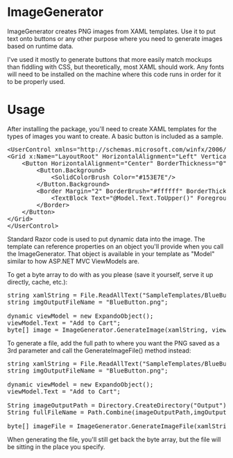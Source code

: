 ImageGenerator
==============

ImageGenerator creates PNG images from XAML templates. Use it to put text onto buttons or any other purpose where you need to generate images based on runtime data.

I've used it mostly to generate buttons that more easily match mockups than fiddling with CSS, but theoretically, most XAML should work. Any fonts will need to be installed on the machine where this code runs in order for it to be properly used.

Usage
==============
After installing the package, you'll need to create XAML templates for the types of images you want to create. A basic button is included as a sample.

<pre>
&lt;UserControl xmlns=&quot;http://schemas.microsoft.com/winfx/2006/xaml/presentation&quot; xmlns:x=&quot;http://schemas.microsoft.com/winfx/2006/xaml&quot; xmlns:d=&quot;http://schemas.microsoft.com/expression/blend/2008&quot; xmlns:mc=&quot;http://schemas.openxmlformats.org/markup-compatibility/2006&quot; mc:Ignorable=&quot;d&quot;&gt;
&lt;Grid x:Name=&quot;LayoutRoot&quot; HorizontalAlignment=&quot;Left&quot; VerticalAlignment=&quot;Top&quot;&gt;
    &lt;Button HorizontalAlignment=&quot;Center&quot; BorderThickness=&quot;0&quot; VerticalAlignment=&quot;Center&quot; FontFamily=&quot;Calibri&quot; FontSize=&quot;13&quot; FontWeight=&quot;Bold&quot;&gt;
        &lt;Button.Background&gt;
            &lt;SolidColorBrush Color=&quot;#153E7E&quot;/&gt;
        &lt;/Button.Background&gt;
        &lt;Border Margin=&quot;2&quot; BorderBrush=&quot;#ffffff&quot; BorderThickness=&quot;1&quot; Padding=&quot;5&quot;&gt;
            &lt;TextBlock Text=&quot;@Model.Text.ToUpper()&quot; Foreground=&quot;#ffffff&quot; Padding=&quot;40, 0, 40, 0&quot;/&gt;
        &lt;/Border&gt;
    &lt;/Button&gt;
&lt;/Grid&gt;
&lt;/UserControl&gt;
</pre>

Standard Razor code is used to put dynamic data into the image. The template can reference properties on an object you'll provide when you call the ImageGenerator. That object is available in your template as "Model"
similar to how ASP.NET MVC ViewModels are.

To get a byte array to do with as you please (save it yourself, serve it up directly, cache, etc.): 

<pre>
string xamlString = File.ReadAllText("SampleTemplates/BlueButton.xaml");
string imgOutputFileName = "BlueButton.png";

dynamic viewModel = new ExpandoObject();
viewModel.Text = "Add to Cart";
byte[] image = ImageGenerator.GenerateImage(xamlString, viewModel);
</pre>

To generate a file, add the full path to where you want the PNG saved as a 3rd parameter and call the GenerateImageFile() method instead:

<pre>
string xamlString = File.ReadAllText("SampleTemplates/BlueButton.xaml");
string imgOutputFileName = "BlueButton.png";

dynamic viewModel = new ExpandoObject();
viewModel.Text = "Add to Cart";
                       
String imageOutputPath = Directory.CreateDirectory("Output").FullName;
String fullFileName = Path.Combine(imageOutputPath,imgOutputFileName);

byte[] imageFile = ImageGenerator.GenerateImageFile(xamlString, viewModel, fullFileName);
</pre>

When generating the file, you'll still get back the byte array, but the file will be sitting in the place you specify.
